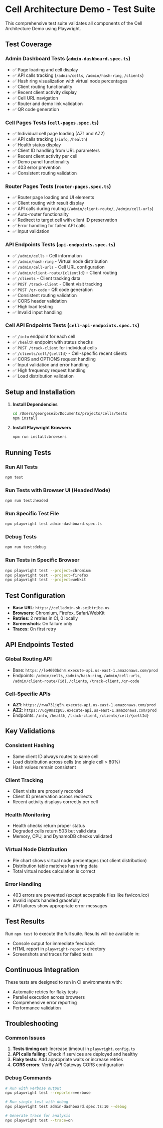 # Cell Architecture Demo - Test Suite

This comprehensive test suite validates all components of the Cell Architecture Demo using Playwright.

## Test Coverage

### Admin Dashboard Tests (`admin-dashboard.spec.ts`)
- ✅ Page loading and cell display
- ✅ API calls tracking (`/admin/cells`, `/admin/hash-ring`, `/clients`)
- ✅ Hash ring visualization with virtual node percentages
- ✅ Client routing functionality
- ✅ Recent client activity display
- ✅ Cell URL navigation
- ✅ Router and demo link validation
- ✅ QR code generation

### Cell Pages Tests (`cell-pages.spec.ts`)
- ✅ Individual cell page loading (AZ1 and AZ2)
- ✅ API calls tracking (`/info`, `/health`)
- ✅ Health status display
- ✅ Client ID handling from URL parameters
- ✅ Recent client activity per cell
- ✅ Demo panel functionality
- ✅ 403 error prevention
- ✅ Consistent routing validation

### Router Pages Tests (`router-pages.spec.ts`)
- ✅ Router page loading and UI elements
- ✅ Client routing with result display
- ✅ API calls during routing (`/admin/client-route/`, `/admin/cell-urls`)
- ✅ Auto-router functionality
- ✅ Redirect to target cell with client ID preservation
- ✅ Error handling for failed API calls
- ✅ Input validation

### API Endpoints Tests (`api-endpoints.spec.ts`)
- ✅ `/admin/cells` - Cell information
- ✅ `/admin/hash-ring` - Virtual node distribution
- ✅ `/admin/cell-urls` - Cell URL configuration
- ✅ `/admin/client-route/{clientId}` - Client routing
- ✅ `/clients` - Client tracking data
- ✅ `POST /track-client` - Client visit tracking
- ✅ `POST /qr-code` - QR code generation
- ✅ Consistent routing validation
- ✅ CORS header validation
- ✅ High load testing
- ✅ Invalid input handling

### Cell API Endpoints Tests (`cell-api-endpoints.spec.ts`)
- ✅ `/info` endpoint for each cell
- ✅ `/health` endpoint with status checks
- ✅ `POST /track-client` for individual cells
- ✅ `/clients/cell/{cellId}` - Cell-specific recent clients
- ✅ CORS and OPTIONS request handling
- ✅ Input validation and error handling
- ✅ High frequency request handling
- ✅ Load distribution validation

## Setup and Installation

1. **Install Dependencies**
   ```bash
   cd /Users/georgeseib/Documents/projects/cells/tests
   npm install
   ```

2. **Install Playwright Browsers**
   ```bash
   npm run install:browsers
   ```

## Running Tests

### Run All Tests
```bash
npm test
```

### Run Tests with Browser UI (Headed Mode)
```bash
npm run test:headed
```

### Run Specific Test File
```bash
npx playwright test admin-dashboard.spec.ts
```

### Debug Tests
```bash
npm run test:debug
```

### Run Tests in Specific Browser
```bash
npx playwright test --project=chromium
npx playwright test --project=firefox
npx playwright test --project=webkit
```

## Test Configuration

- **Base URL**: `https://celladmin.sb.seibtribe.us`
- **Browsers**: Chromium, Firefox, Safari/WebKit
- **Retries**: 2 retries in CI, 0 locally
- **Screenshots**: On failure only
- **Traces**: On first retry

## API Endpoints Tested

### Global Routing API
- Base: `https://lo4603bdh4.execute-api.us-east-1.amazonaws.com/prod`
- Endpoints: `/admin/cells`, `/admin/hash-ring`, `/admin/cell-urls`, `/admin/client-route/{id}`, `/clients`, `/track-client`, `/qr-code`

### Cell-Specific APIs
- **AZ1**: `https://rwa731jg5h.execute-api.us-east-1.amazonaws.com/prod`
- **AZ2**: `https://uqy9mzzp05.execute-api.us-east-1.amazonaws.com/prod`
- Endpoints: `/info`, `/health`, `/track-client`, `/clients/cell/{cellId}`

## Key Validations

### Consistent Hashing
- Same client ID always routes to same cell
- Load distribution across cells (no single cell > 80%)
- Hash values remain consistent

### Client Tracking
- Client visits are properly recorded
- Client ID preservation across redirects
- Recent activity displays correctly per cell

### Health Monitoring
- Health checks return proper status
- Degraded cells return 503 but valid data
- Memory, CPU, and DynamoDB checks validated

### Virtual Node Distribution
- Pie chart shows virtual node percentages (not client distribution)
- Distribution table matches hash ring data
- Total virtual nodes calculation is correct

### Error Handling
- 403 errors are prevented (except acceptable files like favicon.ico)
- Invalid inputs handled gracefully
- API failures show appropriate error messages

## Test Results

Run `npm test` to execute the full suite. Results will be available in:
- Console output for immediate feedback
- HTML report in `playwright-report/` directory
- Screenshots and traces for failed tests

## Continuous Integration

These tests are designed to run in CI environments with:
- Automatic retries for flaky tests
- Parallel execution across browsers
- Comprehensive error reporting
- Performance validation

## Troubleshooting

### Common Issues

1. **Tests timing out**: Increase timeout in `playwright.config.ts`
2. **API calls failing**: Check if services are deployed and healthy
3. **Flaky tests**: Add appropriate waits or increase retries
4. **CORS errors**: Verify API Gateway CORS configuration

### Debug Commands

```bash
# Run with verbose output
npx playwright test --reporter=verbose

# Run single test with debug
npx playwright test admin-dashboard.spec.ts:10 --debug

# Generate trace for analysis
npx playwright test --trace=on
```